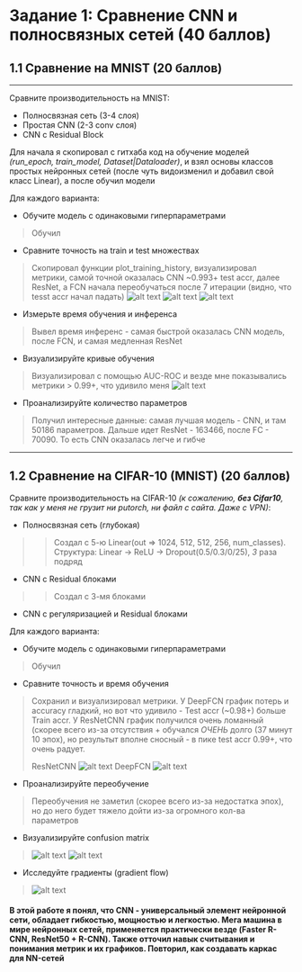 # Задание 1: Сравнение CNN и полносвязных сетей (40 баллов)
## 1.1 Сравнение на MNIST (20 баллов)

---
Сравните производительность на MNIST:
>
- Полносвязная сеть (3-4 слоя)
- Простая CNN (2-3 conv слоя)
- CNN с Residual Block


Для начала я скопировал с гитхаба код на обучение моделей *(run_epoch, train_model, Dataset|Dataloader)*, и взял основы классов простых нейронных сетей (после чуть видоизменил и добавил свой класс Linear), а после обучил модели

Для каждого варианта:

- Обучите модель с одинаковыми гиперпараметрами
>Обучил

- Сравните точность на train и test множествах
>Скопировал функции plot_training_history, визуализировал метрики, самой точной оказалась CNN ~0.993+ test accr, далее ResNet, а FCN начала переобучаться после 7 итерации (видно, что tesst accr начал падать)
>![alt text](https://github.com/Chernii-Gospodin/PytorchLearning/blob/main/Homework%204/images/ResNet%20metrics.png)
>![alt text](https://github.com/Chernii-Gospodin/PytorchLearning/blob/main/Homework%204/images/FCN%20metrics.png)
>![alt text](https://github.com/Chernii-Gospodin/PytorchLearning/blob/main/Homework%204/images/CNN%20metrics.png)
>
- Измерьте время обучения и инференса
> Вывел время инференс - самая быстрой оказалась CNN модель, после FCN, и самая медленная ResNet
- Визуализируйте кривые обучения
> Визуализировал с помощью AUC-ROC и везде мне показывались метрики   > 0.99+, что удивило меня
> ![alt text](https://github.com/Chernii-Gospodin/PytorchLearning/blob/main/Homework%204/images/CNN%20AUC-ROC.png)
- Проанализируйте количество параметров
> Получил интересные данные: самая лучшая модель - CNN, и там 50186 параметров. Дальше идет ResNet - 163466, после FC - 70090. То есть CNN оказалась легче и гибче


---

## 1.2 Сравнение на CIFAR-10 (MNIST) (20 баллов)
 Сравните производительность на CIFAR-10 *(к сожалению, **без Cifar10**, так как у меня не грузит ни putorch, ни файл с сайта. Даже с VPN)*:
 
 >
- Полносвязная сеть (глубокая)
>> Создал с 5-ю Linear(out => 1024, 512, 512, 256, num_classes).
>> Структура: Linear -> ReLU -> Dropout(0.5/0.3/0/25), *3* раза подряд
>
- CNN с Residual блоками
>> Создал с 3-мя блоками
>
- CNN с регуляризацией и Residual блоками
 
 Для каждого варианта:
 
 - Обучите модель с одинаковыми гиперпараметрами
>Обучил

 - Сравните точность и время обучения
 > Сохранил и визуализировал метрики. У DeepFCN график потерь и accuracy гладкий, но вот что удивило - Test accr (~0.98+)  больше Train accr. У ResNetCNN график получился очень ломанный (скорее всего из-за отсутствия + обучался *ОЧЕНЬ* долго (37 минут 10 эпох), но результыт вполне сносный - в пике test accr 0.99+, что очень радует.
> 
> ResNetCNN
 > ![alt text](https://github.com/Chernii-Gospodin/PytorchLearning/blob/main/Homework%204/images/ResNetCNN%20losses-accr.png)
> DeepFCN
 > ![alt text](https://github.com/Chernii-Gospodin/PytorchLearning/blob/main/Homework%204/images/DeepFCN%20losses-accr.png)
 
 - Проанализируйте переобучение
 > Переобучения не заметил (скорее всего из-за недостатка эпох), но   до него будет тяжело дойти из-за огромного кол-ва параметров
 
 - Визуализируйте confusion matrix
>![alt text](https://github.com/Chernii-Gospodin/PytorchLearning/blob/main/Homework%204/images/DeepFCN%20matrix.png)
> ![alt text](https://github.com/Chernii-Gospodin/PytorchLearning/blob/main/Homework%204/images/ResNetCNN%20matrix.png)

 - Исследуйте градиенты (gradient flow)
> ![alt text](https://github.com/Chernii-Gospodin/PytorchLearning/blob/main/Homework%204/images/grad_flow_deepfcn.png)



#### В этой работе я понял, что CNN - универсальный элемент нейронной сети, обладает гибкостью, мощностью и легкостью. Мега машина в мире нейронных сетей, применяется практически везде (Faster R-CNN, ResNet50 + R-CNN). Также отточил навык считывания и понимания метрик и их графиков. Повторил, как создавать каркас для NN-сетей 





